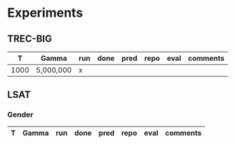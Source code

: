 # Experiments

## TREC-BIG

| T | Gamma | run | done | pred | repo | eval | comments |
| --- | --- | --- | ---| --- | --- | --- | --- |
| 1000 | 5,000,000 | x | | | | | |

## LSAT

### Gender

| T | Gamma | run | done | pred | repo | eval | comments |
| --- | --- | --- | ---| --- | --- | --- | --- |
